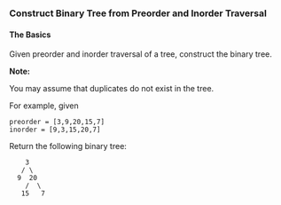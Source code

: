 ### Construct Binary Tree from Preorder and Inorder Traversal

#### The Basics

Given preorder and inorder traversal of a tree, construct the binary tree.

**Note:**

You may assume that duplicates do not exist in the tree.

For example, given

```
preorder = [3,9,20,15,7]
inorder = [9,3,15,20,7]
```

Return the following binary tree:

```
    3
   / \
  9  20
    /  \
   15   7
```
